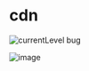 # cdn

![currentLevel bug](https://github.com/user-attachments/assets/6bf62d7b-99e5-4bd3-b38f-65e5faad3378)

![image](https://github.com/user-attachments/assets/5e271746-6983-4755-8f5a-15dd5a9b3e9d)
